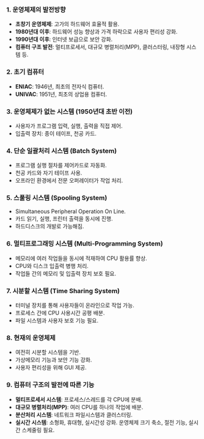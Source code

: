
### 1. 운영체제의 발전방향

- **초창기 운영체제**: 고가의 하드웨어 효율적 활용.
- **1980년대 이후**: 하드웨어 성능 향상과 가격 하락으로 사용자 편리성 강화.
- **1990년대 이후**: 인터넷 보급으로 보안 강화.
- **컴퓨터 구조 발전**: 멀티프로세서, 대규모 병렬처리(MPP), 클러스터링, 내장형 시스템 등.

### 2. 초기 컴퓨터

- **ENIAC**: 1946년, 최초의 전자식 컴퓨터.
- **UNIVAC**: 1951년, 최초의 상업용 컴퓨터.

### 3. 운영체제가 없는 시스템 (1950년대 초반 이전)

- 사용자가 프로그램 입력, 실행, 출력을 직접 제어.
- 입출력 장치: 종이 테이프, 천공 카드.

### 4. 단순 일괄처리 시스템 (Batch System)

- 프로그램 실행 절차를 제어카드로 자동화.
- 천공 카드와 자기 테이프 사용.
- 오프라인 환경에서 전문 오퍼레이터가 작업 처리.

### 5. 스풀링 시스템 (Spooling System)

- Simultaneous Peripheral Operation On Line.
- 카드 읽기, 실행, 프린터 출력을 동시에 진행.
- 하드디스크의 개발로 가능해짐.

### 6. 멀티프로그래밍 시스템 (Multi-Programming System)

- 메모리에 여러 작업들을 동시에 적재하여 CPU 활용률 향상.
- CPU와 디스크 입출력 병행 처리.
- 작업들 간의 메모리 및 입출력 장치 보호 필요.

### 7. 시분할 시스템 (Time Sharing System)

- 터미널 장치를 통해 사용자들이 온라인으로 작업 가능.
- 프로세스 간에 CPU 사용시간 공평 배분.
- 파일 시스템과 사용자 보호 기능 필요.

### 8. 현재의 운영체제

- 여전히 시분할 시스템을 기반.
- 가상메모리 기능과 보안 기능 강화.
- 사용자 편리성을 위해 GUI 제공.

### 9. 컴퓨터 구조의 발전에 따른 기능

- **멀티프로세서 시스템**: 프로세스/스레드를 각 CPU에 분배.
- **대규모 병렬처리(MPP)**: 여러 CPU를 하나의 작업에 배분.
- **분산처리 시스템**: 네트워크 파일시스템과 클러스터링.
- **실시간 시스템**: 소형화, 휴대형, 실시간성 강화. 운영체제 크기 축소, 절전 기능, 실시간 스케줄링 필요.